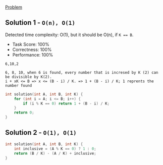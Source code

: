 [Problem](https://app.codility.com/programmers/lessons/5-prefix_sums/count_div/)

## Solution 1 - `O(n), O(1)`

Detected time complexity: O(1), but it should be O(n), if `K == B`.

+ Task Score: 100%
+ Correctness: 100%
+ Performance: 100%

```
6,10,2

6, 8, 10, when 6 is found, every number that is incresed by K (2) can be divisible by K(2).
i + xK <= B => x <= (B - i) / K. => 1 + (B - i) / K; 1 reprents the number found
```

```c++
int solution(int A, int B, int K) {
    for (int i = A; i <= B; i++) {
        if (i % K == 0) return 1 + (B - i) / K;
    }
    return 0;
}
```

## Solution 2 - `O(1), O(1)`

```c++
int solution(int A, int B, int K) {
    int inclusive = (A % K == 0) ? 1 : 0;
    return (B / K) - (A / K) + inclusive;
}
```
